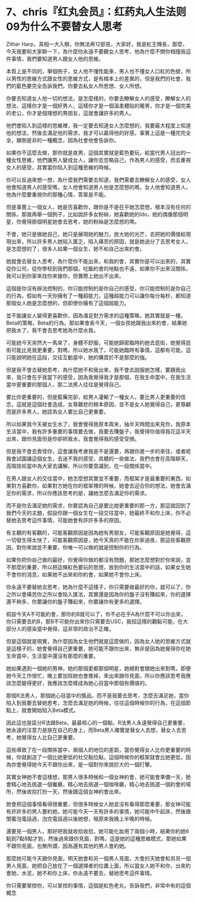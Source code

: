 # 7、chris『红丸会员』：红药丸人生法则09为什么不要替女人思考

Zither Harp，真相一大入眼，你無法再12部見，大家好，我是紅王輝長，那麼，今天我要和大家聊一下，為什麼你永遠不要聽女人思考，他為什麼不關你相撞我這件事情，我們要知道男人跟女人他的思維。

本質上是不同的，舉個例子，女人他不懂性能車，男人也不懂女人口紅的色號，所以男性的思維方式跟女性的思維方式，是有根本上的差異的，但是我們的社會，我們的藍色要完全告訴我們，你要去私女人所思想、女人所想。

你要去知道女人他一切的想法，是怎麼樣的，你要去瞭解女人的感受，瞭解女人的想法，這樣你才是一個好男人，這樣你才是一個溫柔體貼的暖男，你才是一個完美的老公，你才是個理想的男朋友，這就會讓許多的男人。

他們會陷入到這樣的思維裡，我一定要去知道女人怎麼想的，我要最大程度上知道他的想法，然後去滿足他的需求，我才可以贏得他的好感，事實上這是一種完完全全，顛倒是非的一種概念，因為社會他會告訴你。

如果你不這麼去做，那你就是直男，這個其實就是藍色要玩，給當代男人冠出的一種女性思維，他們讓男人變成女人，讓你去忽略自己，作為男人的感受，而去重視女人的感受，其實當你陷入到這種思維的時候。

你可以反過來想一想，為什麼我們需要去知道，我們需要去瞭解女人的感受，女人他會知道男人的感受嗎，女人他會知道男人他是怎麼想的嗎，女人他會知道男人，他為什麼要重視你的那種心情，答案是不能。

但是事實上一個女人，她是否喜歡你，跟你是不是在乎她怎麼想，根本沒有任何的關係，那我再舉一個例子，比如說許多女粉絲，她喜歡她的Ido，她的偶像那個明星，你覺得那個明星她會去思考，她的粉絲是怎麼想的嗎。

不會，她只是做她自己，她只是展現她的魅力，放大她的光芒，去把她的價值給現現出來，所以許多男人她陷入匱乏，陷入痛苦的原因，就是她過分了去思考女人，是怎麼想的了，很多人如果一個女生，她不和自己出來約會。

她就會去替女人思考，為什麼你不能出來，和我約會，其實你是可以出來的，其實從你公司，從你學校到我們那個，吃飯約會的地點也不遠，如果你不出來沒關係，我可以到你家來找你來接你，但實際上她出不出來。

這個是你沒有辦法控制的，你只能控制的是你自己的感受，你只能控制的是你自己的行為，假如有一天你擁有了一種超能力，這種超能力可以讓你每分每秒，都知道那個女人她是怎麼想的，但即使你擁有了這個超能力。

並不能讓女人變得更喜歡你，因為滿足對方需求的這種策略，她其實就是一種，Beta的策略，Beta的行為，那如果會長今天，一個女孩她跟我出來約會，結果她把我水了，我不會去思考她為什麼水我。

可能她今天突然大一馬來了，身體不舒服，可能她歸密臨時約她去逛街，她覺得逛街可能比見我更重要，對嗎，所以她水我了，可能她臨時有事情，這都有可能，這只能說明她在這段，交往互動當中，她的購買於不是那麼的強。

但是我不會去替她思考，為什麼她不和我出來，我不會去說服她怎樣，要跟我出來，我只會在乎我當下的感受，因為我覺得我才是那個，在我生命當中，在我生活當中更重要的那個人，那二法男人往往是覺得自己。

要比你更重要的，但是藍藥完卻，給男人灌輸了一種女人，要比男人更重要的信念，這就是這個社會造成，女尊難悲的根本原因，並不是女人她覺得自己，更尊顧而是許多男人，她認為女人要比自己更重要。

所以如果我今天被女生水了，我會覺得我原本周末，抽半天時間出來見你，我原本生活當中，我有許多重要的事情要去做，我要去賺盤子，我覺得你值得我花這半天出來，跟你見面但是你卻把我水，我會覺得我的感受受損。

但是我不會去責怪你，這會讓我考慮我是不是還要，再跟你進一步的來往，或者呢我會試圖讓這個女生，去迷不我的感受，具體的一些做法，我們也會在高階聊天，高階技術當中為大家去講解，所以你要意識到，在一段關係當中。

在男人跟女人的交往當中，她怎麼想其實並不重要，而框架才是最重要的東西，如果對方喜歡你，如果對方她在你的框架裡的時候，她會去迎合你的想法，她會去滿足你的需求，所以你應該思考的是，讓她怎麼去滿足你的需求。

而不是你去滿足她的需求，你要認為自己是要比她更重要的那一方，那這就回到了我們今天的主題，假設你跟一個女生在一段交往當中，她最終不和你上床，你不必替她去思考這件事情，可能她會有許許多多的原因。

有主觀的有客觀的，可能客觀原因是因為她有男朋友，可能客觀原因是她覺得，這一切發生得太快了，可能客觀原因是，她今天真的不能在你家過夜，那這些客觀原因，對你來說並不重要，你唯一可以做的就是控制你的行為。

如果你把你自己做的最好，你覺得你做的都沒有問題，那她怎麼想對於你來說，並不那麼的重要，所以把這條紅色要玩的思想，放到你的生活當中的話，如果女生她不會你的消息，如果她不出來和你約會，如果她不會你上床。

你永遠不要替她去思考，她為什麼不這樣子，你只需要做最好的你，就可以了，你之所以會痛苦你之所以會陷入匯法，其實還是因為你的盤子沒有賺起來，你的選擇還不夠多，你要讓你的盤子賺起來，你要讓你有更多的選擇。

假設今天A不可能約會，那你約B就可以了，你不必在乎A為什麼不可以你出來，你只需要去約B，那B不可能你出來你只需要去USC，我招這樣的觀點可能，在大部分人的感染當中覺得，這非常的政治不正確。

但是這個就是現實，為什麼因為女生他們就是這麼做的，因為女人她的思維方式就是這樣子的，她會覺得自己更重要，她可能不跟你出來，無非是因為她覺得你在她生命當中，生活當中還沒有那麼的重要。

她如果遇到一個她的男神，她的那個愛都那個明星，她絕對會跟她出來對嗎，即便她今天工作很忙，晚上要加班她也會推掉，來出來跟你見面，所以你應該思考我應該怎麼變得更好，我應該怎麼樣成為她心目當中那個有價值的。

那個R法男人，那個她心目當中的獎品，而不是我要去思考，怎麼去滿足她，當你陷入到我要去替她思考，怎麼去滿足她的時候，往往這個時候你的行為，在這個節點上，就會開始陷入Beta模式。

因此這也是區分R法跟Beta，最最核心的一個點，R法男人永遠覺得自己更重要，她永遠的注意力是放在自己的身上，而Beta男人確實是替女人去想，替女人去思考，她覺得女人比自己更重要。

這些導致了在一段關係當中，兩個人的地位的差距，當你覺得女人比你更重要的時候，你就創造了一個比她更低的社交點位點，這個時候你的框架就會比她更低，因為你會覺得她今天不跟你出來，是一個對你來說巨大的一個打擊。

其實女神她不會這樣想，那男人很多時候和一個女神約會，她可能會準備一天，她會精心地去挑選一個餐廳，精心地去挑選一個咖啡廳，精心地去挑選一個約會的場所，然後收拾打扮一天，然後跟這個女神約會出來。

她會把這個事情看得很重要，但很多時候女人她並沒有看得那麼重要，那女神可能有許許多的男人要約她，她可能今天一天有許多的事情，她可能中午起床，然後跟閨蜜泡電話週，泡完電話週以後她想，哦原來我晚上半晚的時候。

還要見一個男人，那好吧我就收拾收拾，她可能化妝用了兩個小時，結果你約她6點到7點8點才到，然後過來跟你見面，對嗎，這是她的這種思維模式，那她如果不跟你見面，也無所謂，因為還有其他的男人會約她。

那麼她可能今天跟你見面，明天她會和另一個男人見面，大會的天她會和另另一個男人見面，她把自己放在了一個選擇者的位置上面，所以當女人她不和你，出來約會她，水泥，她不和你上床，你永遠不要去，替她思考這件事情。

你只需要掌控你，可以掌控的事情，這個是紅色老丸，告訴我們，非常中有的這個概念